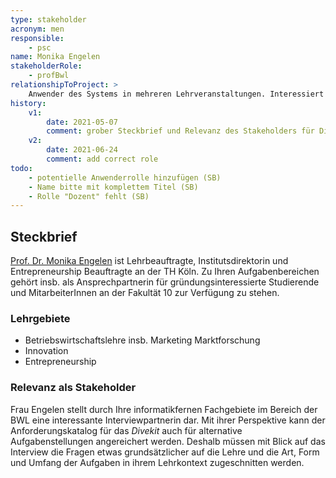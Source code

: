 ```yaml
---
type: stakeholder
acronym: men
responsible: 
    - psc
name: Monika Engelen
stakeholderRole: 
    - profBwl
relationshipToProject: >
    Anwender des Systems in mehreren Lehrveranstaltungen. Interessiert an sinnvoller Weiterentwicklung, möchte eigene Ideen einbringen. 
history:
    v1:
        date: 2021-05-07
        comment: grober Steckbrief und Relevanz des Stakeholders für Divekit
    v2:
        date: 2021-06-24
        comment: add correct role
todo:
    - potentielle Anwenderrolle hinzufügen (SB)
    - Name bitte mit komplettem Titel (SB)
    - Rolle "Dozent" fehlt (SB)
---
```


## Steckbrief

[Prof. Dr. Monika Engelen](https://www.th-koeln.de/personen/monika.engelen/) ist Lehrbeauftragte, Institutsdirektorin und Entrepreneurship Beauftragte an der TH Köln. Zu Ihren Aufgabenbereichen gehört insb. als Ansprechpartnerin für gründungsinteressierte Studierende und MitarbeiterInnen an der Fakultät 10 zur Verfügung zu stehen.

### Lehrgebiete 

* Betriebswirtschaftslehre insb. Marketing Marktforschung
* Innovation
* Entrepreneurship

### Relevanz als Stakeholder

Frau Engelen stellt durch Ihre informatikfernen Fachgebiete im Bereich der BWL eine interessante Interviewpartnerin dar. Mit ihrer Perspektive kann der Anforderungskatalog für das _Divekit_ auch für alternative Aufgabenstellungen angereichert werden. Deshalb müssen mit Blick auf das Interview die Fragen etwas grundsätzlicher auf die Lehre und die Art, Form und Umfang der Aufgaben in ihrem Lehrkontext zugeschnitten werden.